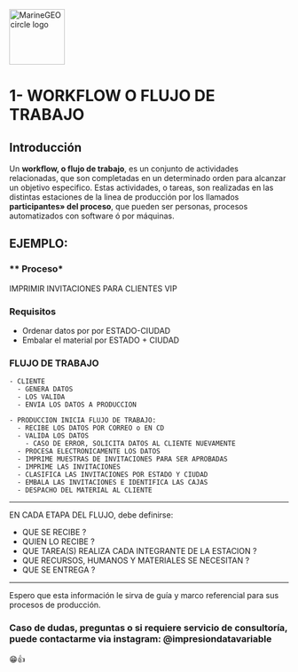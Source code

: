 <img src="https://document-export.canva.com/nci4g/DAEicSnci4g/311/thumbnail/0001-3477157111.png?X-Amz-Algorithm=AWS4-HMAC-SHA256&X-Amz-Credential=AKIAQYCGKMUHWDTJW6UD%2F20211108%2Fus-east-1%2Fs3%2Faws4_request&X-Amz-Date=20211108T223111Z&X-Amz-Expires=73787&X-Amz-Signature=6d4370eff4f755709a4473151df2a5eda7dfed856dd9836fef40565c4e20f5d1&X-Amz-SignedHeaders=host&response-expires=Tue%2C%2009%20Nov%202021%2019%3A00%3A58%20GMT" alt="MarineGEO circle logo" style="height: 100px; width:100px;"/>

# **1- WORKFLOW O FLUJO DE TRABAJO**

## Introducción

Un **workflow, o flujo de trabajo**, es un conjunto de actividades relacionadas, que son completadas en un determinado orden para alcanzar un objetivo especifico. Estas actividades, o tareas, son realizadas en las distintas estaciones de la linea de producción por los llamados **participantes» del proceso**, que pueden ser personas, procesos automatizados con software ó por máquinas.

## EJEMPLO:

### ** Proceso* 
   IMPRIMIR INVITACIONES PARA CLIENTES VIP
  
### **Requisitos**  
   - Ordenar datos por por ESTADO-CIUDAD
   - Embalar el material por ESTADO + CIUDAD
      
### **FLUJO DE TRABAJO**  
  
    - CLIENTE  
      - GENERA DATOS
      - LOS VALIDA  
      - ENVIA LOS DATOS A PRODUCCION
    
    - PRODUCCION INICIA FLUJO DE TRABAJO:      
      - RECIBE LOS DATOS POR CORREO o EN CD
      - VALIDA LOS DATOS
        - CASO DE ERROR, SOLICITA DATOS AL CLIENTE NUEVAMENTE
      - PROCESA ELECTRONICAMENTE LOS DATOS
      - IMPRIME MUESTRAS DE INVITACIONES PARA SER APROBADAS
      - IMPRIME LAS INVITACIONES      
      - CLASIFICA LAS INVITACIONES POR ESTADO Y CIUDAD
      - EMBALA LAS INVITACIONES E IDENTIFICA LAS CAJAS
      - DESPACHO DEL MATERIAL AL CLIENTE
      
<hr>

EN CADA ETAPA DEL FLUJO, debe definirse:

  - QUE SE RECIBE ?  
  - QUIEN LO RECIBE ?
  - QUE TAREA(S) REALIZA CADA INTEGRANTE DE LA ESTACION ? 
  - QUE RECURSOS, HUMANOS Y MATERIALES SE NECESITAN ?
  - QUE SE ENTREGA ?

<hr>

Espero que esta información le sirva de guía y marco referencial para sus procesos de producción.

### Caso de dudas, preguntas o si requiere servicio de consultoría, puede contactarme via instagram: @impresiondatavariable

😁👍

